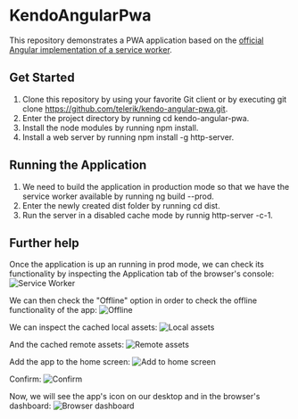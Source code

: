 # KendoAngularPwa

This repository demonstrates a PWA application based on the <a href="https://angular.io/guide/service-worker-getting-started">official Angular implementation of a service worker</a>.

## Get Started

1. Clone this repository by using your favorite Git client or by executing git clone https://github.com/telerik/kendo-angular-pwa.git.
2. Enter the project directory by running cd kendo-angular-pwa.
3. Install the node modules by running npm install.
4. Install a web server by running npm install -g http-server. 

## Running the Application

1. We need to build the application in production mode so that we have the service worker available by running ng build --prod.
2. Enter the newly created dist folder by running cd dist.
3. Run the server in a disabled cache mode by runnig http-server -c-1.

## Further help

Once the application is up an running in prod mode, we can check its functionality by inspecting the Application tab of the browser's console:
![Service Worker](https://github.com/telerik/kendo-angular-pwa/blob/master/src/assets/help_images/sw.png)

We can then check the "Offline" option in order to check the offline functionality of the app:
![Offline](https://github.com/telerik/kendo-angular-pwa/blob/master/src/assets/help_images/offline.png)

We can inspect the cached local assets:
![Local assets](https://github.com/telerik/kendo-angular-pwa/blob/master/src/assets/help_images/cached_local.png)

And the cached remote assets:
![Remote assets](https://github.com/telerik/kendo-angular-pwa/blob/master/src/assets/help_images/cached_remote.png)

Add the app to the home screen:
![Add to home screen](https://github.com/telerik/kendo-angular-pwa/blob/master/src/assets/help_images/add_to_home.png)

Confirm:
![Confirm](https://github.com/telerik/kendo-angular-pwa/blob/master/src/assets/help_images/confirm.png)

Now, we will see the app's icon on our desktop and in the browser's dashboard:
![Browser dashboard](https://github.com/telerik/kendo-angular-pwa/blob/master/src/assets/help_images/dashboard.png)



